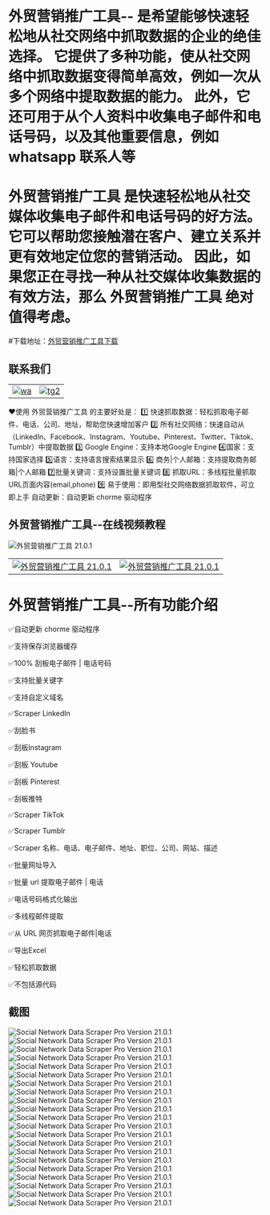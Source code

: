 # 外贸营销推广工具-- 是希望能够快速轻松地从社交网络中抓取数据的企业的绝佳选择。 它提供了多种功能，使从社交网络中抓取数据变得简单高效，例如一次从多个网络中提取数据的能力。 此外，它还可用于从个人资料中收集电子邮件和电话号码，以及其他重要信息，例如 whatsapp 联系人等

# 外贸营销推广工具 是快速轻松地从社交媒体收集电子邮件和电话号码的好方法。 它可以帮助您接触潜在客户、建立关系并更有效地定位您的营销活动。 因此，如果您正在寻找一种从社交媒体收集数据的有效方法，那么 外贸营销推广工具 绝对值得考虑。


#下载地址：<a href="https://codecanyon.net/item/social-network-data-scraper-pro/34467442" rel="nofollow" target="_blank">外贸营销推广工具下载</a>

<h2><strong>联系我们</strong></h2>
<table>
<tr>
   
   <td>
       <a href="https://api.whatsapp.com/send/?phone=85265898516" rel="nofollow">
     <img src="https://i.ibb.co/0sS6GT0/wa.png" alt="wa" border="0">
    </a>
   </td>
    <td>
      <a href="https://t.me/IonicSupport" rel="nofollow">
       <img src="https://i.ibb.co/QNgG46g/tg2.png" alt="tg2" border="0">
    </a>
   </td>
</tr>
</table>


❤️使用 外贸营销推广工具 的主要好处是：
1️⃣ 快速抓取数据：轻松抓取电子邮件、电话、公司、地址，帮助您快速增加客户
2️⃣ 所有社交网络：快速自动从（LinkedIn、Facebook、Instagram、Youtube、Pinterest、Twitter、Tiktok、Tumblr）中提取数据
3️⃣ Google Engine：支持本地Google Engine
4️⃣国家：支持国家选择
5️⃣语言：支持语言搜索结果显示
6️⃣ 商务|个人邮箱：支持提取商务邮箱|个人邮箱
7️⃣批量关键词：支持设置批量关键词
8️⃣ 抓取URL：多线程批量抓取URL页面内容(email,phone)
9️⃣ 易于使用：即用型社交网络数据抓取软件，可立即上手
自动更新：自动更新 chorme 驱动程序


<h2><strong>外贸营销推广工具--在线视频教程</strong></h2>
<img src="https://i.ibb.co/xzxBQWw/ytbdemo.png" alt="外贸营销推广工具 21.0.1" />
<table>
<tr>
   <td>
     <a href="https://youtu.be/z3mlqab_7fc">
       <img src="https://i.ibb.co/m8FpbgF/watch1.png" alt="外贸营销推广工具 21.0.1" border="0"></a>
  </td>
   <td>
        <a href="https://youtu.be/xP2roM5Wz7I">
      <img src="https://i.ibb.co/jkRbCct/watch2.png" alt="外贸营销推广工具 21.0.1" border="0"></a>
   </td>
</tr>
</table>



# 外贸营销推广工具--所有功能介绍

✅自动更新 chorme 驱动程序

✅支持保存浏览器缓存

✅100% 刮板电子邮件 | 电话号码

✅支持批量关键字

✅支持自定义域名

✅Scraper LinkedIn

✅刮脸书

✅刮板Instagram

✅刮板 Youtube

✅刮板 Pinterest

✅刮板推特

✅Scraper TikTok

✅Scraper Tumblr

✅Scraper 名称、电话、电子邮件、地址、职位、公司、网站、描述

✅批量网址导入

✅批量 url 提取电子邮件 | 电话

✅电话号码格式化输出

✅多线程邮件提取

✅从 URL 网页抓取电子邮件|电话

✅导出Excel

✅轻松抓取数据

✅不包括源代码


<h2><strong>截图</strong></h2>
<img src="https://i.ibb.co/QrYxcfH/01.png" alt="Social Network Data Scraper Pro Version 21.0.1" border="0"/>
<img src="https://i.ibb.co/cT2tVQZ/02.png" alt="Social Network Data Scraper Pro Version 21.0.1" border="0"/>
<img src="https://i.ibb.co/1J9bnvb/03.png" alt="Social Network Data Scraper Pro Version 21.0.1" border="0"/>
<img src="https://i.ibb.co/Phmvx4t/04.png" alt="Social Network Data Scraper Pro Version 21.0.1" border="0"/>
<img src="https://i.ibb.co/x7D6gML/05.png" alt="Social Network Data Scraper Pro Version 21.0.1" border="0"/>
<img src="https://i.ibb.co/8ctVBK4/06.png" alt="Social Network Data Scraper Pro Version 21.0.1" border="0"/>
<img src="https://i.ibb.co/59ZmtsG/07.png" alt="Social Network Data Scraper Pro Version 21.0.1" border="0"/>
<img src="https://i.ibb.co/HrNcb8b/08.png" alt="Social Network Data Scraper Pro Version 21.0.1" border="0"/>
<img src="https://i.ibb.co/p1Hz5rn/09.png" alt="Social Network Data Scraper Pro Version 21.0.1" border="0"/>
<img src="https://i.ibb.co/N2GvnMv/10.png" alt="Social Network Data Scraper Pro Version 21.0.1" border="0"/>
<img src="https://i.ibb.co/TRc4Fpt/11.png" alt="Social Network Data Scraper Pro Version 21.0.1" border="0"/>
<img src="https://i.ibb.co/XtkJKk3/12.png" alt="Social Network Data Scraper Pro Version 21.0.1" border="0"/>
<img src="https://i.ibb.co/v1Q4M5w/13.png" alt="Social Network Data Scraper Pro Version 21.0.1" border="0"/>
<img src="https://i.ibb.co/TK3HQ77/14.png" alt="Social Network Data Scraper Pro Version 21.0.1" border="0"/>
<img src="https://i.ibb.co/cvNwgj8/15.png" alt="Social Network Data Scraper Pro Version 21.0.1" border="0"/>
<img src="https://i.ibb.co/YQpmdG1/16.png" alt="Social Network Data Scraper Pro Version 21.0.1" border="0"/>
<img src="https://i.ibb.co/3f5LHM7/17.png" alt="Social Network Data Scraper Pro Version 21.0.1" border="0"/>
<img src="https://i.ibb.co/GvzPdSg/18.png" alt="Social Network Data Scraper Pro Version 21.0.1" border="0"/>
<img src="https://i.ibb.co/Y03Q4D7/20.png" alt="Social Network Data Scraper Pro Version 21.0.1" border="0"/>
<img src="https://i.ibb.co/sJzKFw0/21.png" alt="Social Network Data Scraper Pro Version 21.0.1" border="0"/>
<img src="https://i.ibb.co/Zx3XPbx/22.png" alt="Social Network Data Scraper Pro Version 21.0.1" border="0"/>


